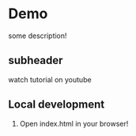 # Demo 
some description!


## subheader 

watch tutorial on youtube 

## Local development

1. Open index.html in your browser!
